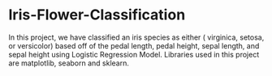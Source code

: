 # Iris-Flower-Classification

In this project, we have classified an iris species as either ( virginica, setosa, or versicolor) based off of the pedal length, pedal height, sepal length, and sepal height using Logistic Regression Model. Libraries used in this project are matplotlib, seaborn and sklearn. 
